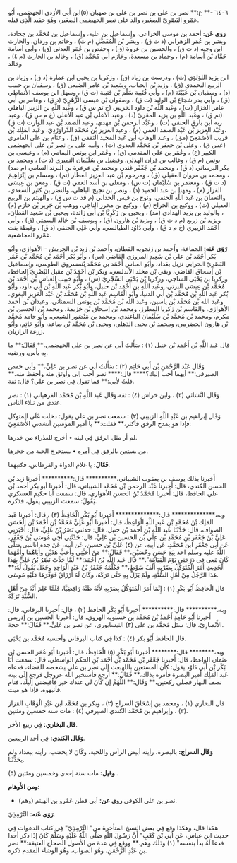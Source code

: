 ٦٤٠٦ -** ع:** نصر بن علي بن نصر بن علي بن صهبان (٥)ابن أَبي الأزدي الجهضمي، أَبُو عَمْرو البَصْرِيّ الصغير، والد علي نصر الجهضمي الصغير، وهُوَ حفيد الَّذِي قبله.

**رَوَى عَن:** أحمد بن موسى الخزاعي، وإِسماعيل بن علية، وإِسماعيل بن مُحَمَّد بن جحادة، وبشر بن عُمَر الزهراني (د ت ق) ، وبشر بْن الْمُفَضَّلِ (م ت) ، وحاتم بن وردان، والحارث ابن وجيه (د ت ق) ، والحسين بن عروة (ق) ، وحفص بن عُمَر العدني (ق) ، وأبي أسامة حَمَّاد بْن أسامة (م) ، وحماد بن مسعدة، وخازم أبي مُحَمَّد (ق) ، وخالد بن الحارث (م ٤) ، وخالد

ابن يزيد اللؤلؤي (ت) ، ودرست بن زياد (ق) ، وزكريا بن يحيى ابن عمارة (د ق) ، وزياد بن الربيع اليحمدي (ق) ، وزيد بْن الحباب، وسَعِيد بْن عامر الضبعي (ق) ، وسفيان بن حبيب (د) ، وسفيان بْن عُيَيْنَة (م) ، وأبي قُتَيبة سَلْم بْن قتيبة (ت ق) ، وسهل ابن يوسف الأنماطي (ق) ، وأبي بدر شجاع بْن الوليد (ت ق) ، وصفوان بْن عيسى الزُّهْرِيّ (د ق) ، وعامر بن أَبي عامر الخزاز (ت) ، وعَبد اللَّه بْن داود الخريبي (خ تم س ق) ، وعَبد اللَّهِ بن الزبير الباهلي (تم ق) ، وعَبد اللَّهِ بن يزيد المقرئ (د) ، وعبد الاعلى بْن عبد الأعلى (خ م س ق) ، وعبد ربه ابن بارق الحنفي (ت) ، وعَبْد الرحمن بْن مهدي، وعبد الصمد بْن عبد الوارث (ت ق) ،وعَبْد العزيز بْن عَبْد الصمد العمي (م) ، وعبد العزيز بْن مُحَمَّد الدَّراوَرْدِيّ، وعَبد المَلِك بْن قريب الأَصْمَعِيّ (مق) ، وعبد الوهاب ابن عَبد المجيد الثقفي (ق) ، وعثام بن علي العامري (عس ق) ، وعلي بْن جعفر بْن مُحَمَّد العدوي (ت) ، وأبيه علي بن نصر بْن علي الجهضمي الكبير (ع) ، وعُمَر بن علي المقدمي (ق) ، وعُمَر ابن يونس اليمامي (م) ، وعيسى بن يونس (م ق) ، وغالب بن قران الهذلي، وفضيل بن سُلَيْمان النميري (د ت) ، ومحمد بن بكر البرساني (د ق) ، ومحمد بْن جَعْفَر غندر، ومحمد بْن عرعرة بن البرند السامي (م صد) ، ومحمد بن مروان العقيلي (ق) ، ومرحوم بْن عبد العزيز العطار (تم) ، ومسلم بن إِبْرَاهِيمَ (د ت ق) ، ومعتمر بن سُلَيْمان (ت س) ، ومعلى بن أسد العمي (ت ق) ، ومعن بن عِيسَى القزاز (م) ، ومهنا بن عبد الحميد (د) ، ونصر بن نجيح الباهلي، والنضر بن كثير السعدي، والنعمان بن عَبد اللَّهِ الحنفي، ونوح بن قيس الحداني (م قد ت س ق) ، والهيثم بن الربيع العقيلي (ت) ، ووكيع بن الجراح (م) ، ووكيع بن محرز الناجي، ووهب بْن جَرِير بْن حازم (م) ، والوليد بن يزيد الهدادي (مد) ، ويحيى بن زَكَرِيَّا بْن أَبي زائدة، ويحيى بْن سَعِيد القطان، ويزيد بْن زريع (م د ت ق) ، ويزيد بْن هارون (ق) ، ويوسف بْن خالد السمتي (ق) ، وأبي أَحْمَد الزبيري (خ م د ق) ، وأبي دَاوُد الطيالسي، وأبي عَلِي الحنفي (د ق) ، وغبطة بنت عَمْرو المجاشعية.

**رَوَى عَنه:** الجماعة، وأَحمد بن زنجويه القطان، وأَحمد بْن زيد بْن الحريش - الأهوازي، وأبُو بُكر أَحْمَد بْن علي بْن سَعِيد المروزي القاضي (س) ، وأبُو بُكر أَحْمَد بْن مُحَمَّد بْن عُمَر البَصْرِيّ الحرابي نزيل بغداد، وأَبُو العباس أَحْمَد بن مُحَمَّد بْنمسروق الطوسي، وإِسماعيل بْن إسحاق القاضي، وبقي بْن مخلد الأندلسي، وبكر بْن أَحْمَدَ بْنِ مقبل البَصْرِيّ الحافظ، وزكريا بن يَحْيَى الساجي، وزكريا بْن يَحْيَى السِّجْزِيّ (س) ، وأَبُو خبيب العباس بْن أَحْمَد بْن مُحَمَّد بْن عِيسَى البرتي، وعَبد اللَّهِ بن أَحْمَد بْن حنبل، وأبُو بُكر عَبد اللَّهِ بْن أَبي داود، وأبُو بُكر عَبد اللَّهِ بْن مُحَمَّد بْن أَبي الدنيا، وأَبُو الْقَاسِم عَبد اللَّهِ بْن مُحَمَّد بْن عَبْد الْعَزِيزِ البغوي، وعَبد الله بْن مُحَمَّد بْن ياسين، وعَبد الله بْن مُحَمَّد بْن يونس السمناني، وعبدان بْن أحمد الأهوازي، والقاسم بْن زكريا المطرز، ومحمد بْن إسحاق بْن خزيمة، ومحمد بْن الحسين بْن مكرم، ومحمد بْن مُحَمَّد بْن سُلَيْمان الباغندي، ومحمد بن مَنْصُور الشيعي، وأَبُو حامد مُحَمَّد بْن هارون الحضرمي، ومحمد بْن يحيى الذهلي، ويحيى بْن مُحَمَّد بْن صاعد، وأَبُو حَاتِم، وأَبُو زرعة الرازيان.

قال عَبد اللَّهِ بْن أَحْمَد بْن حنبل (١) : سَأَلتُ أبي عن نصر بن علي الجهضمي،** فَقَالَ:** ما بِهِ بأس، ورضيه.

وَقَال عَبْد الرَّحْمَنِ بْن أَبي حَاتِم (٢) : سَأَلتُ أبي عن نصر بن عَلِيٍّ،** وأبي حفص الصيرفي:** أيهما أحب إليك؟**** قال:**** نصر أحب إلي وأوثق منه وأحفظ منه.** قلتُ لأبي:** فما تقول فِي نصر بن علي؟ قال: ثقة.

وَقَال النَّسَائي (٣) ، وابن خراش (٤) : ثقة.وَقَال عَبد اللَّهِ بْن مُحَمَّد الفرهياني (١) : نصر عندي من نبلاء الناس.

وَقَال إبراهيم بن عَبْدِ اللَّهِ الزبيبي (٢) : سمعت نصر بن علي يقول: دخلت عَلَى المتوكل فإذا هو يمدح الرفق فأكثر،** فقلت:** يا أمير المؤمنين أنشدني الأَصْمَعِيّ:

لم أر مثل الرفق فِي لينه • أخرج للعذراء من خدرها.

من يستعن بالرفق فِي أمره • يستخرج الحية من جحرها.

**فَقَالَ:** يا غلام الدواة والقرطاس، فكتبهما.

أَخبرنا بذلك يوسف بن يعقوب الشيباني،********** قال:********** أَخبرنا زيد بْن الحسن الكندي، قال: أَخبرنا عَبْد الرحمن بْن مُحَمَّد الشيباني، قال: أَخبرنا أبو بكر أحمد بْن علي الحافظ، قال: أَخبرنا مُحَمَّدُ بْنُ الحسن الأهوازي، قال: سمعت أبا حكيم العسكري يَقُولُ: سمعت الزبيبي يقول، فذكره.

وبه،************** قال:************** أَخبرنا أَبُو بَكْرٍ الْحَافِظُ (٣) ، قال: أَخبرنا عَبد المَلِك بْنُ مُحَمَّدِ بْنِ عَبد اللَّهِ الْوَاعِظُ، قال: أَخبرنا أَبُو عَلِيٍّ مُحَمَّدُ بْن أَحْمَدَ بْن الْحَسَن الصواف، قال: حَدَّثَنَا عَبد اللَّهِ بْن أحمد بْن حنبل، قال: حدثني نَصْرُ بْنُ عَلِيٍّ، قال: أَخْبَرَنِي عَلِيُّ بْنُ جَعْفَرِ بْنِ مُحَمَّدِ بْن علي بْن الحسين بْن عَلِيٍّ، قال: حَدَّثَنِي أَخِي مُوسَى بْنُ جَعْفَرٍ، عَن أَبِي جَعْفَرِ ابن مُحَمَّدٍ، عَن أَبِيهِ، عن (٤) عَلِيِّ بْن حسين، عَن أبيه، عَنْ جده انالنبي صَلَّى اللَّهُ عليه وسلم اخد بِيَدِ حَسَنٍ وحُسَيْنٍ،** فَقَالَ:** مَنْ أَحَبَّنِي وأَحَبَّ هَذَيْنِ وأَبَاهُمَا وأُمَّهُمَا كَانَ مَعِي فِي دَرَجَتِي يَوْمَ الْقِيَامَةِ".** قال عَبد اللَّهِ بْنُ أَحْمَدَ:** لَمَّا حَدَّثَ نَصْرُ بْنُ عَلِيٍّ بِهَذَا الْحَدِيثِ أَمَرَ الْمُتُوَكِّلُ بِضَرْبِهِ أَلْفَ سَوْطٍ،** فَكَلَّمَهُ جَعْفَرُ بْنُ عَبْدِ الْوَاحِدِ وجَعَلَ يَقُولُ لَهُ:** هَذَا الرَّجُلُ مِنْ أَهْلِ السُّنَّةِ، ولَمْ يَزَلْ بِهِ حَتَّى تَرَكَهُ، وكَانَ لَهُ أَرْزَاقٌ فَوَفَّرَهَا عَلَيْهِ مُوسَى.

قال الْحَافِظُ أَبُو بَكْرٍ (١) : إِنَّمَا أَمَرَ الْمُتَوَكِّلُ بِضَرْبِهِ لأَنَّهُ ظَنَّهُ رَافِضِيًّا، فَلَمَّا عَلِمَ أَنَّهُ مِنْ أَهْلِ السُّنَّةِ تَرَكَهُ.

وبه،********** قال:********** أَخبرنا أَبُو بَكْر الحافظ (٢) ، قال: أَخبرنا البرقاني، قال: أَخبرنا أَبُو حَامِدٍ أَحْمَدُ بْنُ مُحَمَّد بن حسنويه الهروي، قال: أَخبرنا الحسين بن إدريس الأَنْصارِيّ، قال: سئل مُحَمَّد بن علي (٣) النيسابوري، عن نصر بن عَلِيٍّ،** فَقَالَ:** حجة.

قال الحافظ أَبُو بكر (٤) : كذا فِي كتاب البرقاني وأحسبه مُحَمَّد بن يَحْيَى.

وبه،******** قال:******** أَخبرنا أَبُو بَكْرٍ (٥) الْحَافِظُ، قال: أَخبرنا أَبُو عُمَر الحسن بْن عثمان الواعظ، قال: أَخبرنا جَعْفَر بْن مُحَمَّد بْن أَحْمَد بْنِ الحكم الواسطي، قال: سمعت أَبَا بَكْر بْن أَبي دَاوُد يقول: كان المستعين باللهبعث إِلَى نصر بن علي يشخصه للقضاء، فدعاه عَبد المَلِك أمير البصرة فأمره بذلك،** فَقَالَ:** أرجع فأستخير الله عزوجل فرجع إِلَى بيته نصف النهار فصلى ركعتين،** وَقَال:** اللَّهُمَّ إن كَانَ لي عندك خير فأقبضني إليك، فنام فأنبهوه، فإذا هو ميت.

قال البخاري (١) ، ومحمد بن إِسْحَاقَ السراج (٢) ، وبكر بن مُحَمَّد ابن عَبْدِ الْوَهَّابِ القزاز (٣) ، وإبراهيم بن مُحَمَّد الكندي الصيرفي (٤) : مات سنة خمسين ومئتين.

**قال البخاري:** فِي ربيع الأخر.

**وَقَال الكندي:** فِي أحد الربيعين.

**وَقَال السراج:** بالبصرة، رأيته أبيض الرأس واللحية، وكَانَ لا يخضب، رأيته ببغداد ولم يحَدَّثَنَا.

**وقيل:** مات سنة إحدى وخمسين ومئتين (٥) .

**ومن الأَوهام:**

- (وهم) نصر بن علي الكوفي.**روى عن:** أبي قطن عَمْرو بن الهيثم.

**رَوَى عَنه:** التِّرْمِذِيّ.

هكذا قال، وهكذا وقع فِي بعض النسخ المتأخرة من" التِّرْمِذِيّ" فِي كتاب الدعوات فِي حديث ابن عباس، عَن أبي بْن كَعْبٍ" أَنَّ رَسُولَ اللَّهِ صَلَّى اللَّهُ عَلَيْهِ وسَلَّمَ كَانَ إِذَا ذكر أحدا فدعا لَهُ بدأ بنفسه" (١) وذلك وهم.** ووقع فِي عدة من الأصول الصحاح العتيقة:** نصر بن عَبْدِ الرَّحْمَنِ، وهُوَ الصواب، وهُوَ الوشاء المقدم ذكره.